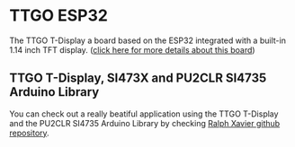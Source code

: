 # TTGO ESP32

The TTGO T-Display a board based on the ESP32 integrated with a built-in 1.14 inch TFT display. ([click here for more details about this board](https://github.com/Xinyuan-LilyGO/TTGO-T-Display))

## TTGO T-Display, SI473X and PU2CLR SI4735 Arduino Library

You can check out a really beatiful application using the TTGO T-Display and the PU2CLR SI4735 Arduino Library by checking  [Ralph Xavier github repository](https://github.com/ralphxavier/SI4735).






